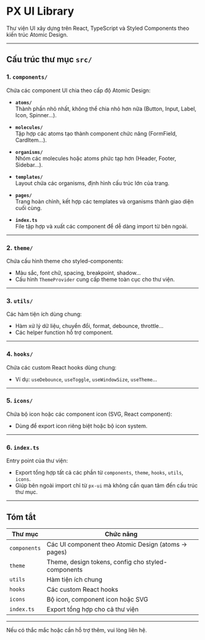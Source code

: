 # PX UI Library

Thư viện UI xây dựng trên React, TypeScript và Styled Components theo kiến trúc Atomic Design.

---

## Cấu trúc thư mục `src/`

### 1. `components/`

Chứa các component UI chia theo cấp độ Atomic Design:

- **`atoms/`**  
  Thành phần nhỏ nhất, không thể chia nhỏ hơn nữa (Button, Input, Label, Icon, Spinner...).

- **`molecules/`**  
  Tập hợp các atoms tạo thành component chức năng (FormField, CardItem...).

- **`organisms/`**  
  Nhóm các molecules hoặc atoms phức tạp hơn (Header, Footer, Sidebar...).

- **`templates/`**  
  Layout chứa các organisms, định hình cấu trúc lớn của trang.

- **`pages/`**  
  Trang hoàn chỉnh, kết hợp các templates và organisms thành giao diện cuối cùng.

- **`index.ts`**  
  File tập hợp và xuất các component để dễ dàng import từ bên ngoài.

---

### 2. `theme/`

Chứa cấu hình theme cho styled-components:

- Màu sắc, font chữ, spacing, breakpoint, shadow...
- Cấu hình `ThemeProvider` cung cấp theme toàn cục cho thư viện.

---

### 3. `utils/`

Các hàm tiện ích dùng chung:

- Hàm xử lý dữ liệu, chuyển đổi, format, debounce, throttle...
- Các helper function hỗ trợ component.

---

### 4. `hooks/`

Chứa các custom React hooks dùng chung:

- Ví dụ: `useDebounce`, `useToggle`, `useWindowSize`, `useTheme`...

---

### 5. `icons/`

Chứa bộ icon hoặc các component icon (SVG, React component):

- Dùng để export icon riêng biệt hoặc bộ icon system.

---

### 6. `index.ts`

Entry point của thư viện:

- Export tổng hợp tất cả các phần từ `components`, `theme`, `hooks`, `utils`, `icons`.
- Giúp bên ngoài import chỉ từ `px-ui` mà không cần quan tâm đến cấu trúc thư mục.

---

## Tóm tắt

| Thư mục      | Chức năng                                           |
| ------------ | --------------------------------------------------- |
| `components` | Các UI component theo Atomic Design (atoms → pages) |
| `theme`      | Theme, design tokens, config cho styled-components  |
| `utils`      | Hàm tiện ích chung                                  |
| `hooks`      | Các custom React hooks                              |
| `icons`      | Bộ icon, component icon hoặc SVG                    |
| `index.ts`   | Export tổng hợp cho cả thư viện                     |

---

Nếu có thắc mắc hoặc cần hỗ trợ thêm, vui lòng liên hệ.
